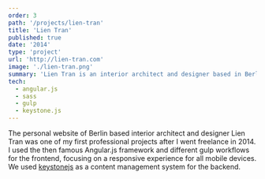 ```yaml
---
order: 3
path: '/projects/lien-tran'
title: 'Lien Tran'
published: true
date: '2014'
type: 'project'
url: 'http://lien-tran.com'
image: './lien-tran.png'
summary: 'Lien Tran is an interior architect and designer based in Berlin.'
tech:
  - angular.js
  - sass
  - gulp
  - keystone.js
---
```


The personal website of Berlin based interior architect and designer Lien Tran was one of my first professional projects after I went freelance in 2014.
I used the then famous Angular.js framework and different gulp workflows for the frontend, focusing on a responsive experience for all mobile devices.
We used [keystonejs](http://keystonejs.com/) as a content management system for the backend.
